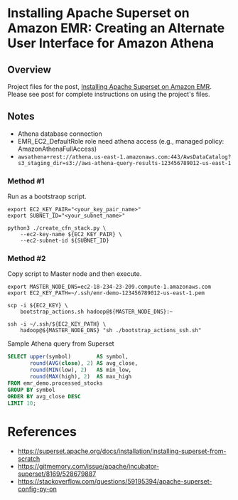 # Installing Apache Superset on Amazon EMR: Creating an Alternate User Interface for Amazon Athena

## Overview

Project files for the post, [Installing Apache Superset on Amazon EMR](https://garystafford.medium.com/). Please see post for complete instructions on using the project's files.


## Notes

- Athena database connection
- EMR_EC2_DefaultRole role need athena access (e.g., managed policy: AmazonAthenaFullAccess)
- `awsathena+rest://athena.us-east-1.amazonaws.com:443/AwsDataCatalog?s3_staging_dir=s3://aws-athena-query-results-123456789012-us-east-1`

### Method #1
Run as a bootstraop script.

```shell script
export EC2_KEY_PAIR="<your_key_pair_name>"
export SUBNET_ID="<your_subnet_name>"

python3 ./create_cfn_stack.py \
    --ec2-key-name ${EC2_KEY_PAIR} \
    --ec2-subnet-id ${SUBNET_ID}
```
### Method #2

Copy script to Master node and then execute.

```shell script
export MASTER_NODE_DNS=ec2-18-234-23-209.compute-1.amazonaws.com
export EC2_KEY_PATH=~/.ssh/emr-demo-123456789012-us-east-1.pem

scp -i ${EC2_KEY} \
    bootstrap_actions.sh hadoop@${MASTER_NODE_DNS}:~

ssh -i ~/.ssh/${EC2_KEY_PATH} \
    hadoop@${MASTER_NODE_DNS} "sh ./bootstrap_actions_ssh.sh"
```

Sample Athena query from Superset

```sql
SELECT upper(symbol)        AS symbol,
       round(AVG(close), 2) AS avg_close,
       round(MIN(low), 2)   AS min_low,
       round(MAX(high), 2)  AS max_high
FROM emr_demo.processed_stocks
GROUP BY symbol
ORDER BY avg_close DESC
LIMIT 10;
```

# References

- https://superset.apache.org/docs/installation/installing-superset-from-scratch
- https://gitmemory.com/issue/apache/incubator-superset/8169/528679887
- https://stackoverflow.com/questions/59195394/apache-superset-config-py-on